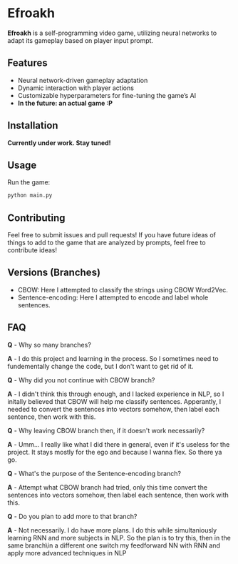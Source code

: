 
# Efroakh

**Efroakh** is a self-programming video game, utilizing neural networks to adapt its gameplay based on player input prompt.

## Features

- Neural network-driven gameplay adaptation
- Dynamic interaction with player actions
- Customizable hyperparameters for fine-tuning the game’s AI
- **In the future: an actual game :P**

## Installation

**Currently under work. Stay tuned!**

## Usage

Run the game:
```bash
python main.py
```

## Contributing

Feel free to submit issues and pull requests! If you have future ideas of things to add to the game that are analyzed by prompts, feel free to contribute ideas!

## Versions (Branches)

- CBOW: Here I attempted to classify the strings using CBOW Word2Vec.
- Sentence-encoding: Here I attempted to encode and label whole sentences.

## FAQ


**Q** - Why so many branches?

**A** - I do this project and learning in the process. So I sometimes need to fundementally change the code, but I don't want to get rid of it.


**Q** - Why did you not continue with CBOW branch?

**A** - I didn't think this through enough, and I lacked experience in NLP, so I initally believed that CBOW will help me classify sentences. Apperantly, I needed to convert the sentences into vectors somehow, then label each sentence, then work with this.


**Q** - Why leaving CBOW branch then, if it doesn't work necessarily?

**A** - Umm... I really like what I did there in general, even if it's useless for the project. It stays mostly for the ego and because I wanna flex. So there ya go.


**Q** - What's the purpose of the Sentence-encoding branch?

**A** - Attempt what CBOW branch had tried, only this time convert the sentences into vectors somehow, then label each sentence, then work with this.


**Q** - Do you plan to add more to that branch?

**A** - Not necessarily. I do have more plans. I do this while simultaniously learning RNN and more subjects in NLP. So the plan is to try this, then in the same branch\in a different one switch my feedforward NN with RNN and apply more advanced techniques in NLP
